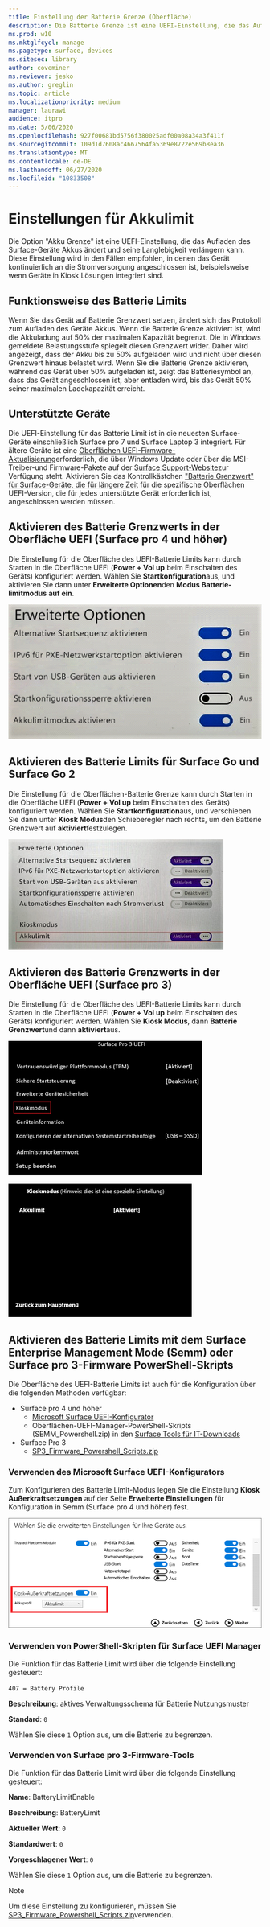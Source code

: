 ```yaml
---
title: Einstellung der Batterie Grenze (Oberfläche)
description: Die Batterie Grenze ist eine UEFI-Einstellung, die das Aufladen des Surface-Geräte Akkus ändert und seine Langlebigkeit verlängern kann.
ms.prod: w10
ms.mktglfcycl: manage
ms.pagetype: surface, devices
ms.sitesec: library
author: coveminer
ms.reviewer: jesko
ms.author: greglin
ms.topic: article
ms.localizationpriority: medium
manager: laurawi
audience: itpro
ms.date: 5/06/2020
ms.openlocfilehash: 927f00681bd5756f380025adf00a08a34a3f411f
ms.sourcegitcommit: 109d1d7608ac4667564fa5369e8722e569b8ea36
ms.translationtype: MT
ms.contentlocale: de-DE
ms.lasthandoff: 06/27/2020
ms.locfileid: "10833508"
---
```

# Einstellungen für Akkulimit

Die Option "Akku Grenze" ist eine UEFI-Einstellung, die das Aufladen des Surface-Geräte Akkus ändert und seine Langlebigkeit verlängern kann. Diese Einstellung wird in den Fällen empfohlen, in denen das Gerät kontinuierlich an die Stromversorgung angeschlossen ist, beispielsweise wenn Geräte in Kiosk Lösungen integriert sind.  

## Funktionsweise des Batterie Limits

Wenn Sie das Gerät auf Batterie Grenzwert setzen, ändert sich das Protokoll zum Aufladen des Geräte Akkus. Wenn die Batterie Grenze aktiviert ist, wird die Akkuladung auf 50% der maximalen Kapazität begrenzt. Die in Windows gemeldete Belastungsstufe spiegelt diesen Grenzwert wider. Daher wird angezeigt, dass der Akku bis zu 50% aufgeladen wird und nicht über diesen Grenzwert hinaus belastet wird. Wenn Sie die Batterie Grenze aktivieren, während das Gerät über 50% aufgeladen ist, zeigt das Batteriesymbol an, dass das Gerät angeschlossen ist, aber entladen wird, bis das Gerät 50% seiner maximalen Ladekapazität erreicht.  

## Unterstützte Geräte
Die UEFI-Einstellung für das Batterie Limit ist in die neuesten Surface-Geräte einschließlich Surface pro 7 und Surface Laptop 3 integriert. Für ältere Geräte ist eine [Oberflächen UEFI-Firmware-Aktualisierung](manage-surface-driver-and-firmware-updates.md)erforderlich, die über Windows Update oder über die MSI-Treiber-und Firmware-Pakete auf der [Surface Support-Website](https://support.microsoft.com/help/4023482/surface-download-drivers-and-firmware-for-surface)zur Verfügung steht. Aktivieren Sie das Kontrollkästchen ["Batterie Grenzwert" für Surface-Geräte, die für längere Zeit](https://support.microsoft.com/help/4464941) für die spezifische Oberflächen UEFI-Version, die für jedes unterstützte Gerät erforderlich ist, angeschlossen werden müssen. 

## Aktivieren des Batterie Grenzwerts in der Oberfläche UEFI (Surface pro 4 und höher)

Die Einstellung für die Oberfläche des UEFI-Batterie Limits kann durch Starten in die Oberfläche UEFI (**Power + Vol up** beim Einschalten des Geräts) konfiguriert werden. Wählen Sie **Startkonfiguration**aus, und aktivieren Sie dann unter **Erweiterte Optionen**den **Modus Batterie-limitmodus** **auf ein**.  

![Screenshot der erweiterten Optionen](images/enable-bl.png) 

## Aktivieren des Batterie Limits für Surface Go und Surface Go 2
Die Einstellung für die Oberflächen-Batterie Grenze kann durch Starten in die Oberfläche UEFI (**Power + Vol up** beim Einschalten des Geräts) konfiguriert werden. Wählen Sie **Startkonfiguration**aus, und verschieben Sie dann unter **Kiosk Modus**den Schieberegler nach rechts, um den Batterie Grenzwert auf **aktiviert**festzulegen.  

![Screenshot der Batterie Grenze des Kiosk Modus in Surface go](images/go-batterylimit.png) 

## Aktivieren des Batterie Grenzwerts in der Oberfläche UEFI (Surface pro 3)

Die Einstellung für die Oberfläche des UEFI-Batterie Limits kann durch Starten in die Oberfläche UEFI (**Power + Vol up** beim Einschalten des Geräts) konfiguriert werden. Wählen Sie **Kiosk Modus**, dann **Batterie Grenzwert**und dann **aktiviert**aus.

![Screenshot der erweiterten Optionen](images/enable-bl-sp3.png) 

![Screenshot der erweiterten Optionen](images/enable-bl-sp3-2.png) 

## Aktivieren des Batterie Limits mit dem Surface Enterprise Management Mode (Semm) oder Surface pro 3-Firmware PowerShell-Skripts

Die Oberfläche des UEFI-Batterie Limits ist auch für die Konfiguration über die folgenden Methoden verfügbar:

- Surface pro 4 und höher 
    - [Microsoft Surface UEFI-Konfigurator](https://docs.microsoft.com/surface/surface-enterprise-management-mode)  
    - Oberflächen-UEFI-Manager-PowerShell-Skripts (SEMM_Powershell.zip) in den [Surface Tools für IT-Downloads](https://www.microsoft.com/download/details.aspx?id=46703)
- Surface Pro 3 
    - [SP3_Firmware_Powershell_Scripts.zip](https://www.microsoft.com/download/details.aspx?id=46703)

### Verwenden des Microsoft Surface UEFI-Konfigurators

Zum Konfigurieren des Batterie Limit-Modus legen Sie die Einstellung **Kiosk Außerkraftsetzungen** auf der Seite **Erweiterte Einstellungen** für Konfiguration in Semm (Surface pro 4 und höher) fest.

![Screenshot der erweiterten Einstellungen](images/semm-bl.png)

### Verwenden von PowerShell-Skripten für Surface UEFI Manager

Die Funktion für das Batterie Limit wird über die folgende Einstellung gesteuert:  

`407 = Battery Profile`

**Beschreibung**: aktives Verwaltungsschema für Batterie Nutzungsmuster

**Standard**:  `0` 

Wählen Sie diese `1` Option aus, um die Batterie zu begrenzen.

### Verwenden von Surface pro 3-Firmware-Tools

Die Funktion für das Batterie Limit wird über die folgende Einstellung gesteuert:  

**Name**: BatteryLimitEnable

**Beschreibung**: BatteryLimit

**Aktueller Wert**:  `0` 

**Standardwert**: `0`

**Vorgeschlagener Wert**: `0` 

Wählen Sie diese `1` Option aus, um die Batterie zu begrenzen.

>[!NOTE]
>Um diese Einstellung zu konfigurieren, müssen Sie [SP3_Firmware_Powershell_Scripts.zip](https://www.microsoft.com/download/details.aspx?id=46703)verwenden. 

